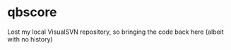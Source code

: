 # qbscore
Lost my local VisualSVN repository, so bringing the code back here (albeit with no history)
